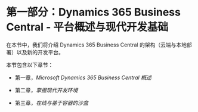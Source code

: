 # 第一部分：Dynamics 365 Business Central - 平台概述与现代开发基础

在本节中，我们将介绍 Dynamics 365 Business Central 的架构（云端与本地部署）以及新的开发平台。

本节包含以下章节：

+   第一章，*Microsoft Dynamics 365 Business Central 概述*

+   第二章，*掌握现代开发环境*

+   第三章，*在线与基于容器的沙盒*
